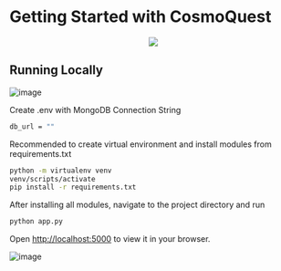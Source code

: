 # Getting Started with CosmoQuest

<p align="center">
<a href="#">
    <img src="https://skillicons.dev/icons?i=html,css,js,tailwind,flask,mongodb" />
</a>
</p>

## Running Locally

![image](https://github.com/thenithinbalaji/CosmoQuest/assets/73932121/68f1ea6a-ec15-429b-955f-3ac814637c2a)

Create .env with MongoDB Connection String

```bash
db_url = ""
```

Recommended to create virtual environment and install modules from requirements.txt

```bash
python -m virtualenv venv
venv/scripts/activate
pip install -r requirements.txt
```

After installing all modules, navigate to the project directory and run

```bash
python app.py
```

Open <http://localhost:5000> to view it in your browser.

![image](https://github.com/thenithinbalaji/CosmoQuest/assets/73932121/99e21eb0-5479-4258-9a36-4221457a602b)
